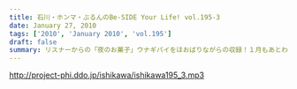 ```yaml
---
title: 石川・ホンマ・ぶるんのBe-SIDE Your Life! vol.195-3
date: January 27, 2010
tags: ['2010', 'January 2010', 'vol.195']
draft: false
summary: リスナーからの「夜のお菓子」ウナギパイをほおばりながらの収録！１月もあとわずか！なにやら石川サンの「ビーサイサンタ」再編集もボチボチとの噂も！？NAMAE
---
```


http://project-phi.ddo.jp/ishikawa/ishikawa195_3.mp3